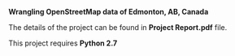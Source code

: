 ﻿****Wrangling OpenStreetMap data of Edmonton, AB, Canada****

The details of the project can be found in **Project Report.pdf** file.

This project requires **Python 2.7**
